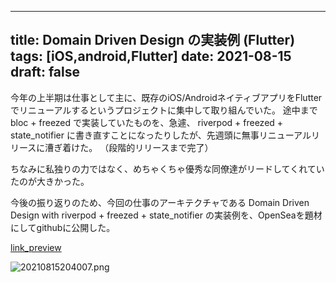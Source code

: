 
---
title: Domain Driven Design の実装例 (Flutter)
tags: [iOS,android,Flutter]
date: 2021-08-15
draft: false
---
  
今年の上半期は仕事として主に、既存のiOS/AndroidネイティブアプリをFlutterでリニューアルするというプロジェクトに集中して取り組んでいた。 途中まで bloc + freezed で実装していたものを、急遽、 riverpod + freezed + state_notifier に書き直すことになったりしたが、先週頭に無事リニューアルリリースに漕ぎ着けた。 （段階的リリースまで完了）


ちなみに私独りの力ではなく、めちゃくちゃ優秀な同僚達がリードしてくれていたのが大きかった。


今後の振り返りのため、今回の仕事のアーキテクチャである Domain Driven Design with riverpod + freezed + state_notifier の実装例を、OpenSeaを題材にしてgithubに公開した。


[link_preview](https://github.com/misyobun/opensea-app-flutter)


![20210815204007.png](https://prod-files-secure.s3.us-west-2.amazonaws.com/5fdb5920-39c3-4fcc-98d6-4b7f4a4b6a19/57c3973f-66f3-4268-bde3-be660c06f252/20210815204007.png?X-Amz-Algorithm=AWS4-HMAC-SHA256&X-Amz-Content-Sha256=UNSIGNED-PAYLOAD&X-Amz-Credential=AKIAT73L2G45HZZMZUHI%2F20231208%2Fus-west-2%2Fs3%2Faws4_request&X-Amz-Date=20231208T132810Z&X-Amz-Expires=3600&X-Amz-Signature=b4b55756bb9ea332c2960d2a4fbb6194b03e06ce2aa28227ac1432abadb6a4cb&X-Amz-SignedHeaders=host&x-id=GetObject)

